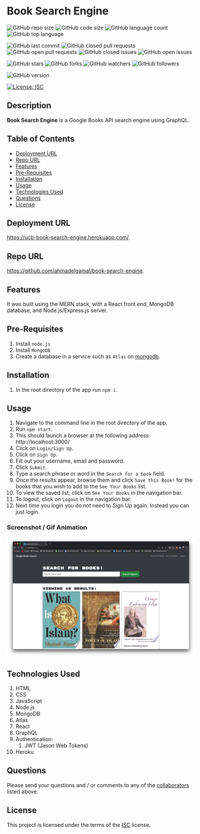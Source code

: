 # Book Search Engine

![GitHub repo size](https://img.shields.io/github/repo-size/ahmadelgamal/book-search-engine?style=plastic)
![GitHub code size](https://img.shields.io/github/languages/code-size/ahmadelgamal/book-search-engine?style=plastic)
![GitHub language count](https://img.shields.io/github/languages/count/ahmadelgamal/book-search-engine?style=plastic)
![GitHub top language](https://img.shields.io/github/languages/top/ahmadelgamal/book-search-engine?style=plastic)

![GitHub last commit](https://img.shields.io/github/last-commit/ahmadelgamal/book-search-engine?style=plastic)
![GitHub closed pull requests](https://img.shields.io/github/issues-pr-closed-raw/ahmadelgamal/book-search-engine?color=green&style=plastic)
![GitHub open pull requests](https://img.shields.io/github/issues-pr-raw/ahmadelgamal/book-search-engine?color=red&style=plastic)
![GitHub closed issues](https://img.shields.io/github/issues-closed-raw/ahmadelgamal/book-search-engine?color=green&style=plastic)
![GitHub open issues](https://img.shields.io/github/issues-raw/ahmadelgamal/book-search-engine?color=red&style=plastic)

![GitHub stars](https://img.shields.io/github/stars/ahmadelgamal/book-search-engine?style=social)
![GitHub forks](https://img.shields.io/github/forks/ahmadelgamal/book-search-engine?style=social)
![GitHub watchers](https://img.shields.io/github/watchers/ahmadelgamal/book-search-engine?style=social)
![GitHub followers](https://img.shields.io/github/followers/hameed1239?style=social)

![GitHub version](https://img.shields.io/github/package-json/v/ahmadelgamal/book-search-engine?color=red&style=plastic)

[![License: ISC](https://img.shields.io/badge/License-ISC-yellow.svg)](https://opensource.org/licenses/ISC)

## Description

**Book Search Engine** is a Google Books API search engine using GraphQL.

## Table of Contents

- [Deployment URL](#Deployment-URL)
- [Repo URL](#Repo-URL)
- [Features](#Features)
- [Pre-Requisites](#Pre-Requisites)
- [Installation](#Installation)
- [Usage](#Usage)
- [Technologies Used](#Technologies-Used)
- [Questions](#Questions)
- [License](#License)

## Deployment URL

https://ucb-book-search-engine.herokuapp.com/.

## Repo URL

https://github.com/ahmadelgamal/book-search-engine.

## Features

It was built using the MERN stack, with a React front end, MongoDB database, and Node.js/Express.js server.

## Pre-Requisites

1. Install `node.js`
1. Install `MongoDB`
1. Create a database in a service such as `Atlas` on [mongodb](https://cloud.mongodb.com/).

## Installation

1. In the root directory of the app run `npm i`.

## Usage

1. Navigate to the command line in the root directory of the app.
1. Run `npm start`.
1. This should launch a browser at the following address: http://localhost:3000/
1. Click on `Login/Sign Up`.
1. Click on `Sign Up`.
1. Fill out your username, email and password.
1. Click `Submit`.
1. Type a search phrase or word in the `Search for a book` field.
1. Once the results appear, browse them and click `Save this Book!` for the books that you wish to add to the `See Your Books` list.
1. To view the saved list, click on `See Your Books` in the navigation bar.
1. To logout, click on `Logout` in the navigation bar.
1. Next time you login you do not need to Sign Up again. Instead you can just login.

### Screenshot / Gif Animation

![Screenshot / Gif Animation](./assets/screenshot.png)

## Technologies Used

1. HTML
1. CSS
1. JavaScript
1. Node.js
1. MongoDB
1. Atlas
1. React
1. GraphQL
1. Authentication:
   1. JWT (Jason Web Tokens)
1. Heroku

## Questions

Please send your questions and / or comments to any of the [collaborators](#collaborators) listed above.

## License

This project is licensed under the terms of the [ISC](https://opensource.org/licenses/ISC) license.
